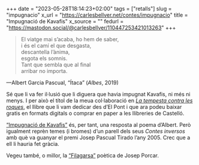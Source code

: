 +++
date = "2023-05-28T18:14:23+02:00"
tags = ["retalls"]
slug = "impugnacio"
x_url = "https://carlesbellver.net/contes/impugnacio"
title = "Impugnació de Kavafis"
x_source = ""
fedurl = "https://mastodon.social/@carlesbellver/110447253421013263"
+++

> El viatge mai s’acaba, ho hem de saber,  
> i és el camí el que desgasta,  
> descantella l’ànima,  
> esgota els somnis.  
> Tant que sembla que al final  
> arribar no importa.

—Albert Garcia Pascual, “Ítaca” (*Albes*, 2019)

Sé que li va fer il·lusió que li diguera que havia impugnat Kavafis, ni més ni menys. I per això el títol de la meua col·laboració en [*La tempesta contra les roques*](https://www.elpontdeleslletres.cat/2023/05/09/la-tempesta-contra-les-roques/), el llibre que li vam dedicar des d’El Pont i que ara podeu baixar gratis en formats digitals o comprar en paper a les llibreries de Castelló.

[“Impugnació de Kavafis”](/contes/impugnacio) és, per tant, una resposta al poema d’Albert. Però igualment reprèn temes (i bromes) d’un parell dels seus *Contes inversos* amb què va guanyar el premi Josep Pascual Tirado l’any 2005. Crec que a ell li hauria fet gràcia.

Vegeu també, o millor, la [“Filagarsa”](https://www.porcar.net/2023/05/28/filagarsa-poema-homenatge/) poètica de Josep Porcar.
